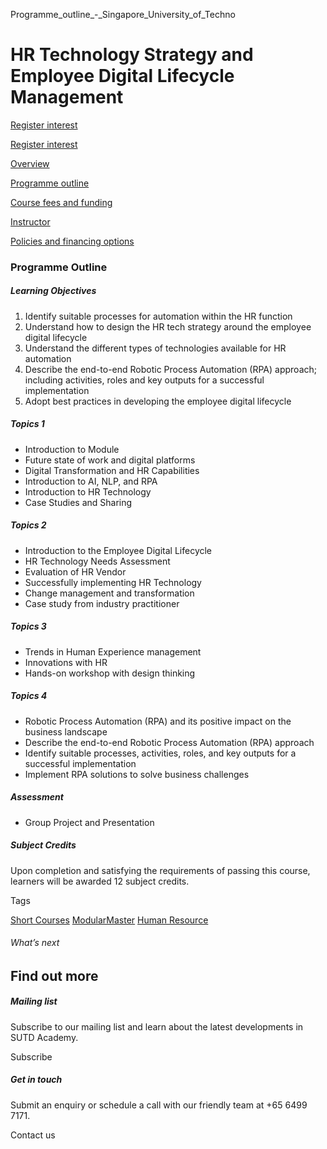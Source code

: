Programme_outline_-_Singapore_University_of_Techno



HR Technology Strategy and Employee Digital Lifecycle Management
================================================================

[Register interest](/admissions/academy/short-courses/short-courses-register-your-interest/?coursename=hr-technology-strategy)

[Register interest](/admissions/academy/short-courses/short-courses-register-your-interest/?coursename=hr-technology-strategy)

[Overview](/course/hr-technology-strategy/#tabs)

[Programme outline](/course/hr-technology-strategy/programme-outline/#tabs)

[Course fees and funding](/course/hr-technology-strategy/course-fees-and-funding/#tabs)

[Instructor](/course/hr-technology-strategy/instructor/#tabs)

[Policies and financing options](/course/hr-technology-strategy/policies-and-financing-options/#tabs)

### Programme Outline

##### **Learning Objectives**

1. Identify suitable processes for automation within the HR function
2. Understand how to design the HR tech strategy around the employee digital lifecycle
3. Understand the different types of technologies available for HR automation
4. Describe the end-to-end Robotic Process Automation (RPA) approach; including activities, roles and key outputs for a successful implementation
5. Adopt best practices in developing the employee digital lifecycle

##### Topics 1

* Introduction to Module
* Future state of work and digital platforms
* Digital Transformation and HR Capabilities
* Introduction to AI, NLP, and RPA
* Introduction to HR Technology
* Case Studies and Sharing

##### Topics 2

* Introduction to the Employee Digital Lifecycle
* HR Technology Needs Assessment
* Evaluation of HR Vendor
* Successfully implementing HR Technology
* Change management and transformation
* Case study from industry practitioner

##### Topics 3

* Trends in Human Experience management
* Innovations with HR
* Hands-on workshop with design thinking

##### Topics 4

* Robotic Process Automation (RPA) and its positive impact on the business landscape
* Describe the end-to-end Robotic Process Automation (RPA) approach
* Identify suitable processes, activities, roles, and key outputs for a successful implementation
* Implement RPA solutions to solve business challenges

##### Assessment

* Group Project and Presentation

##### **Subject Credits**

Upon completion and satisfying the requirements of passing this course, learners will be awarded 12 subject credits.

Tags

[Short Courses](/admissions/academy/courses-and-modules/?academy-type-course=780)
[ModularMaster](/admissions/academy/courses-and-modules/?academy-type-course=792)
[Human Resource](/admissions/academy/courses-and-modules/?discipline=910)

###### What’s next

Find out more
-------------

##### Mailing list

Subscribe to our mailing list and learn about the latest developments in SUTD Academy.

Subscribe

##### Get in touch

Submit an enquiry or schedule a call with our friendly team at +65 6499 7171.

Contact us

